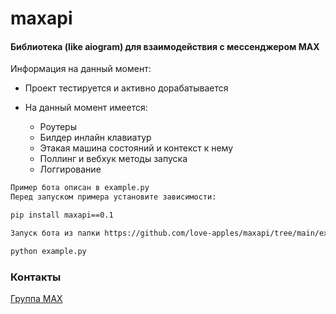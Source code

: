 # maxapi

#### Библиотека (like aiogram) для взаимодействия с мессенджером MAX

Информация на данный момент:
* Проект тестируется и активно дорабатывается
* На данный момент имеется:
    
    * Роутеры
    * Билдер инлайн клавиатур
    * Этакая машина состояний и контекст к нему
    * Поллинг и вебхук методы запуска
    * Логгирование


```bash
Пример бота описан в example.py
Перед запуском примера установите зависимости:

pip install maxapi==0.1

Запуск бота из папки https://github.com/love-apples/maxapi/tree/main/example:

python example.py
```


### Контакты
[Группа MAX](https://max.ru/join/IPAok63C3vFqbWTFdutMUtjmrAkGqO56YeAN7iyDfc8)